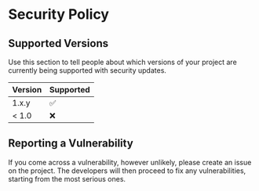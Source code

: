 # Security Policy

## Supported Versions

Use this section to tell people about which versions of your project are
currently being supported with security updates.

| Version | Supported          |
| ------- | ------------------ |
| 1.x.y   | :white_check_mark: |
| < 1.0   | :x:                |

## Reporting a Vulnerability

If you come across a vulnerability, however unlikely, please create an
issue on the project. The developers will then proceed to fix any
vulnerabilities, starting from the most serious ones.
